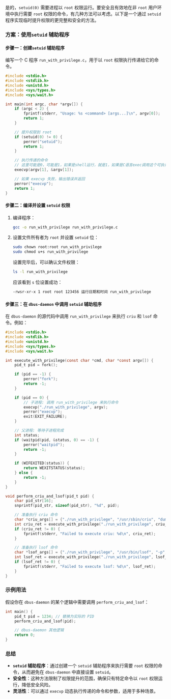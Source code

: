 
是的，`setuid(0)` 需要进程以 `root` 权限运行。要安全且有效地在非 `root` 用户环境中执行需要 `root` 权限的命令，有几种方法可以考虑。以下是一个通过 `setuid` 程序实现临时提升权限的更完整和安全的方法。

### 方案：使用`setuid` 辅助程序

#### 步骤一：创建`setuid` 辅助程序

编写一个 C 程序 `run_with_privilege.c`，用于以 `root` 权限执行传递给它的命令。

```c
#include <stdio.h>
#include <stdlib.h>
#include <unistd.h>
#include <sys/types.h>
#include <sys/wait.h>

int main(int argc, char *argv[]) {
    if (argc < 2) {
        fprintf(stderr, "Usage: %s <command> [args...]\n", argv[0]);
        return 1;
    }

    // 提升权限到 root
    if (setuid(0) != 0) {
        perror("setuid");
        return 1;
    }

    // 执行传递的命令
	// 这里可能是0，可能是1，如果是shell运行，就是1，如果是C语言exec调用这个可执行文件，就是0
    execvp(argv[1], &argv[1]);

    // 如果 execvp 失败，输出错误并返回
    perror("execvp");
    return 1;
}
```

#### 步骤二：编译并设置 `setuid` 权限

1. 编译程序：

   ```sh
   gcc -o run_with_privilege run_with_privilege.c
   ```

2. 设置文件所有者为 `root` 并设置 `setuid` 位：

   ```sh
   sudo chown root:root run_with_privilege
   sudo chmod u+s run_with_privilege
   ```

   设置完毕后，可以确认文件权限：

   ```sh
   ls -l run_with_privilege
   ```

   应该看到 `s` 位设置成功：

   ```sh
   -rwsr-xr-x 1 root root 123456 运行日期和时间 run_with_privilege
   ```

#### 步骤三：在 `dbus-daemon` 中调用 `setuid` 辅助程序

在 `dbus-daemon` 的源代码中调用 `run_with_privilege` 来执行 `criu` 和 `lsof` 命令。例如：

```c
#include <stdio.h>
#include <stdlib.h>
#include <unistd.h>
#include <sys/types.h>
#include <sys/wait.h>

int execute_with_privilege(const char *cmd, char *const argv[]) {
    pid_t pid = fork();

    if (pid == -1) {
        perror("fork");
        return -1;
    }

    if (pid == 0) {
        // 子进程: 调用 run_with_privilege 来执行命令
        execvp("./run_with_privilege", argv);
        perror("execvp");
        exit(EXIT_FAILURE);
    }

    // 父进程: 等待子进程完成
    int status;
    if (waitpid(pid, &status, 0) == -1) {
        perror("waitpid");
        return -1;
    }

    if (WIFEXITED(status)) {
        return WEXITSTATUS(status);
    } else {
        return -1;
    }
}

void perform_criu_and_lsof(pid_t pid) {
    char pid_str[16];
    snprintf(pid_str, sizeof(pid_str), "%d", pid);

    // 准备执行 criu 命令
    char *criu_args[] = {"./run_with_privilege", "/usr/sbin/criu", "dump", "-t", pid_str, "-D", "/path/to/dump", "--shell-job", NULL};
    int criu_ret = execute_with_privilege("./run_with_privilege", criu_args);
    if (criu_ret != 0) {
        fprintf(stderr, "Failed to execute criu: %d\n", criu_ret);
    }

    // 准备执行 lsof 命令
    char *lsof_args[] = {"./run_with_privilege", "/usr/bin/lsof", "-p", pid_str, NULL};
    int lsof_ret = execute_with_privilege("./run_with_privilege", lsof_args);
    if (lsof_ret != 0) {
        fprintf(stderr, "Failed to execute lsof: %d\n", lsof_ret);
    }
}
```

### 示例用法

假设你在 `dbus-daemon` 的某个逻辑中需要调用 `perform_criu_and_lsof`：

```c
int main() {
    pid_t pid = 1234; // 替换为实际的 PID
    perform_criu_and_lsof(pid);

    // dbus-daemon 其他逻辑
    return 0;
}
```

### 总结

- **`setuid` 辅助程序**：通过创建一个 `setuid` 辅助程序来执行需要 `root` 权限的命令，从而避免在 `dbus-daemon` 中直接设置 `setuid`。
- **安全性**：这种方法限制了权限提升的范围，确保只有特定命令以 `root` 权限运行，降低安全风险。
- **灵活性**：可以通过 `execvp` 动态执行传递的命令和参数，适用于多种场景。